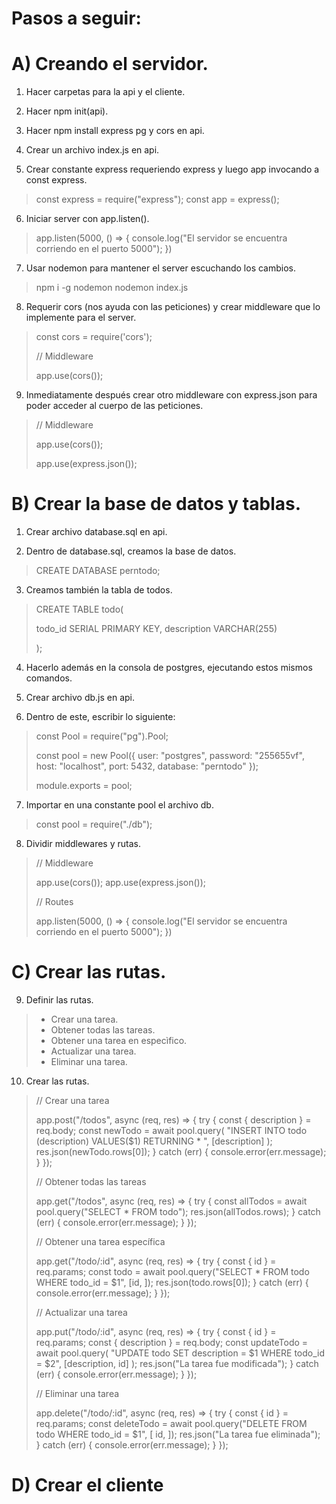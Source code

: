 # Pasos a seguir:

# A) Creando el servidor.

1.  Hacer carpetas para la api y el cliente.

2.  Hacer npm init(api).

3.  Hacer npm install express pg y cors en api.

4.  Crear un archivo index.js en api.

5.  Crear constante express requeriendo express y luego app invocando a const express.

> const express = require("express");
> const app = express();

6.  Iniciar server con app.listen().

> app.listen(5000, () => {
> console.log("El servidor se encuentra corriendo en el puerto 5000");
> })

7.  Usar nodemon para mantener el server escuchando los cambios.

> npm i -g nodemon
> nodemon index.js

8.  Requerir cors (nos ayuda con las peticiones) y crear middleware que lo implemente para el server.

> const cors = require('cors');
>
> // Middleware
>
> app.use(cors());

9.  Inmediatamente después crear otro middleware con express.json para poder acceder al cuerpo de las peticiones.

> // Middleware
>
> app.use(cors());
>
> app.use(express.json());

# B) Crear la base de datos y tablas.

1. Crear archivo database.sql en api.

2. Dentro de database.sql, creamos la base de datos.

> CREATE DATABASE perntodo;

3. Creamos también la tabla de todos.

> CREATE TABLE todo(
>
> todo_id SERIAL PRIMARY KEY,
> description VARCHAR(255)
>
> );

4. Hacerlo además en la consola de postgres, ejecutando estos mismos comandos.

5. Crear archivo db.js en api.

6. Dentro de este, escribir lo siguiente:

> const Pool = require("pg").Pool;
>
> const pool = new Pool({
> user: "postgres",
> password: "255655vf",
> host: "localhost",
> port: 5432,
> database: "perntodo"
> });
>
> module.exports = pool;

7. Importar en una constante pool el archivo db.

> const pool = require("./db");

8. Dividir middlewares y rutas.

> // Middleware
>
> app.use(cors());
> app.use(express.json());
>
> // Routes
>
> app.listen(5000, () => {
> console.log("El servidor se encuentra corriendo en el puerto 5000");
> })

# C) Crear las rutas.

9. Definir las rutas.

> - Crear una tarea.
> - Obtener todas las tareas.
> - Obtener una tarea en especìfico.
> - Actualizar una tarea.
> - Eliminar una tarea.

10. Crear las rutas.

> // Crear una tarea
>
> app.post("/todos", async (req, res) => {
> try {
> const { description } = req.body;
> const newTodo = await pool.query(
> "INSERT INTO todo (description) VALUES(\$1) RETURNING \* ",
> [description]
> );
> res.json(newTodo.rows[0]);
> } catch (err) {
> console.error(err.message);
> }
> });
>
> // Obtener todas las tareas
>
> app.get("/todos", async (req, res) => {
> try {
> const allTodos = await pool.query("SELECT \* FROM todo");
> res.json(allTodos.rows);
> } catch (err) {
> console.error(err.message);
> }
> });
>
> // Obtener una tarea específica
>
> app.get("/todo/:id", async (req, res) => {
> try {
> const { id } = req.params;
> const todo = await pool.query("SELECT \* FROM todo WHERE todo_id = \$1", [id, ]);
> res.json(todo.rows[0]);
> } catch (err) {
> console.error(err.message);
> }
> });
>
> // Actualizar una tarea
>
> app.put("/todo/:id", async (req, res) => {
> try {
> const { id } = req.params;
> const { description } = req.body;
> const updateTodo = await pool.query(
> "UPDATE todo SET description = $1 WHERE todo_id = $2",
> [description, id]
> );
> res.json("La tarea fue modificada");
> } catch (err) {
> console.error(err.message);
> }
> });
>
> // Eliminar una tarea
>
> app.delete("/todo/:id", async (req, res) => {
> try {
> const { id } = req.params;
> const deleteTodo = await pool.query("DELETE FROM todo WHERE todo_id = \$1", [ id, ]);
> res.json("La tarea fue eliminada");
> } catch (err) {
> console.error(err.message);
> }
> });

# D) Crear el cliente
